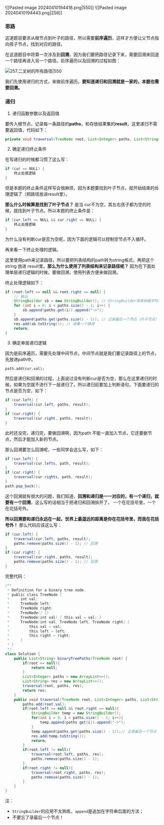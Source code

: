 ![[Pasted image 20240410194418.png|550]]
![[Pasted image 20240410194443.png|258]]

### 思路

这道题目要求从根节点到叶子的路径，所以需要**前序遍历**，这样才方便让父节点指向孩子节点，找到对应的路径。

在这道题目中将第一次涉及到**回溯**，因为我们要把路径记录下来，需要回溯来回退一个路径再进入另一个路径。前序遍历以及回溯的过程如图：

![257.二叉树的所有路径|550](https://code-thinking-1253855093.file.myqcloud.com/pics/20210204151702443.png)

我们先使用递归的方式，来做前序遍历。**要知道递归和回溯就是一家的，本题也需要回溯。**

### 递归

1. 递归函数参数以及返回值

要传入根节点，记录每一条路径的**paths**，和存放结果集的**result**，这里递归不需要返回值，代码如下：

```java
private void traversal(TreeNode root, List<Integer> paths, List<String> res)
```

2. 确定递归终止条件

在写递归的时候都习惯了这么写：

```java
if (cur == NULL) {
    终止处理逻辑
}
```

但是本题的终止条件这样写会很麻烦，因为本题要找到叶子节点，就开始结束的处理逻辑了（把路径放进result里）。

**那么什么时候算是找到了叶子节点？** 是当 cur不为空，其左右孩子都为空的时候，就找到叶子节点。所以本题的终止条件是：

```java
if (cur.left == NULL && cur.right == NULL) {
    终止处理逻辑
}
```

为什么没有判断cur是否为空呢，因为下面的逻辑可以控制空节点不入循环。

再来看一下终止处理的逻辑。

这里使用path来记录路径，所以要把列表结构的path转为string格式，再把这个string 放进 result里。**那么为什么使用了列表结构来记录路径呢？** 因为在下面处理单层递归逻辑的时候，要做回溯，使用列表方便来做回溯。

终止处理逻辑如下：

```java
if (root.left == null && root.right == null) {
    // 输出
    StringBuilder sb = new StringBuilder(); // StringBuilder用来拼接字符串，速度更快
    for (int i = 0; i < paths.size() - 1; i++) {
        sb.append(paths.get(i)).append("->");
    }
    sb.append(paths.get(paths.size() - 1)); // 记录最后一个节点（叶子节点）
    res.add(sb.toString()); // 收集一个路径
    return;
}
```

3. 确定单层递归逻辑

因为是前序遍历，需要先处理中间节点，中间节点就是我们要记录路径上的节点，先放进path中。

`path.add(cur.val);`

然后是递归和回溯的过程，上面说过没有判断cur是否为空，那么在这里递归的时候，如果为空就不进行下一层递归了。所以递归前要加上判断语句，下面要递归的节点是否为空，如下：

```java
if (cur.left) {
    traversal(cur.left, paths, result);
}
if (cur.right) {
    traversal(cur.right, paths, result);
}
```

此时还没完，递归完，要做回溯啊，因为path 不能一直加入节点，它还要删节点，然后才能加入新的节点。

那么回溯要怎么回溯呢，一些同学会这么写，如下：

```java
if (cur.left) {
    traversal(cur.lefts, path, result);
}
if (cur.right) {
    traversal(cur.rights, path, result);
}
path.pop_back();
```

这个回溯就有很大的问题，我们知道，**回溯和递归是一一对应的，有一个递归，就要有一个回溯**，这么写的话相当于把递归和回溯拆开了， 一个在花括号里，一个在花括号外。

**所以回溯要和递归永远在一起，世界上最遥远的距离是你在花括号里，而我在花括号外！** 那么代码应该这么写：

```java
if (cur.left) {
    traversal(cur.left, paths, result);
    paths.remove(paths.size() - 1); // 回溯
}
if (cur.right) {
    traversal(cur.right, paths, result);
    paths.remove(paths.size() - 1); // 回溯
}
```

完整代码：

```java
/**
 * Definition for a binary tree node.
 * public class TreeNode {
 *     int val;
 *     TreeNode left;
 *     TreeNode right;
 *     TreeNode() {}
 *     TreeNode(int val) { this.val = val; }
 *     TreeNode(int val, TreeNode left, TreeNode right) {
 *         this.val = val;
 *         this.left = left;
 *         this.right = right;
 *     }
 * }
 */
class Solution {
    public List<String> binaryTreePaths(TreeNode root) {
        if(root == null){
            return null;
        }
        List<Integer> paths = new ArrayList<>();
        List<String> res = new ArrayList<>();
        traversal(root, paths, res);
        return res;
    }
    public void traversal(TreeNode root, List<Integer> paths, List<String> res){
        paths.add(root.val);
        if(root.left == null && root.right == null){
            StringBuilder temp = new StringBuilder();
            for(int i = 0; i < paths.size() - 1; i++){
                temp.append(paths.get(i)).append("->");
            }
            temp.append(paths.get(paths.size() - 1));// 记录最后一个节点
            res.add(temp.toString());
            return;
        }
        if(root.left != null){
            traversal(root.left, paths, res);
            paths.remove(paths.size() - 1);
        }
        if(root.right != null){
            traversal(root.right, paths, res);
            paths.remove(paths.size() - 1);
        }
    }
}
```

注：
- `StringBuilder`的应用不太熟练，`append`是追加在字符串后面的方法；
- 不要忘了录最后一个节点！